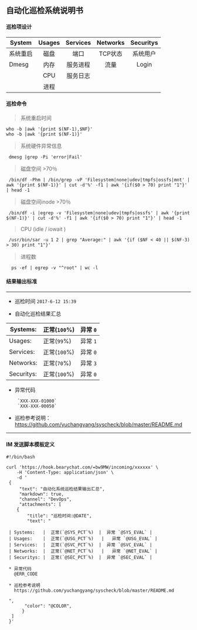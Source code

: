 ## 自动化巡检系统说明书

#### 巡检项设计

| System    | Usages    | Services  | Networks | Securitys |
| ----------|:---------:| :---------:| :-------:| :--------:|
| 系统重启   | 磁盘       |  端口      | TCP状态  |  系统用户  |
| Dmesg     | 内存       |  服务进程  |  流量    |  Login   | 
|           | CPU       |  服务日志   |
|           | 进程       |


#### 巡检命令

> 系统重启时间

    who -b |awk '{print $(NF-1),$NF}'
    who -b |awk '{print $(NF-1)}'

> 系统硬件异常信息

     dmesg |grep -Pi 'error|Fail'

> 磁盘空间 >70％ 

     /bin/df -Phm | /bin/grep -vP 'Filesystem|none|udev|tmpfs|ossfs|mnt' | awk '{print $(NF-1)}' | cut -d'%' -f1 | awk '{if($0 > 70) print "1"}' | head -1

> 磁盘空间inode >70％

     /bin/df -i |egrep -v 'Filesystem|none|udev|tmpfs|ossfs' | awk '{print $(NF-1)}' | cut -d'%' -f1 | awk '{if($0 > 70) print "1"}' | head -1

>  CPU (idle / iowait )

     /usr/bin/sar -u 1 2 | grep "Average:" | awk '{if ($NF < 40 || $(NF-3) > 30) print "1"}'

> 进程数

      ps -ef | egrep -v "^root" | wc -l

#### 结果输出标准
------
* 巡检时间
  `2017-6-12 15:39`

* 自动化巡检结果汇总


|  Systems:  |    正常(`100`%) |     异常 `0` | 
| ----  | ---- | ---- |
|  Usages:    |  正常(`99`%)   |   异常 `1` | 
| Services:  |  正常(`100`%)  |  异常 `0` |
 | Networks: |   正常(`70`%)  |   异常 `3` |
|  Securitys: |  正常(`100`%)  |  异常 `0` |

*  异常代码
     
        `XXX-XXX-01000`
        `XXX-XXX-00050`

* 巡检参考说明：
   https://github.com/yuchangyang/syscheck/blob/master/README.md

------
#### IM 发送脚本模板定义
    #!/bin/bash
    
    curl 'https://hook.bearychat.com/=bw9MW/incoming/xxxxxx' \
        -H 'Content-Type: application/json' \
        -d '
     {
         "text": "自动化系统巡检结果输出汇总",
         "markdown": true,
         "channel": "DevOps",
         "attachments": [
        {
            "title": "巡检时间:@DATE",
            "text": "
            
     | Systems:   |  正常(`@SYS_PCT`%)  |  异常 `@SYS_EVAL` | 
     | Usages:    |  正常(`@USG_PCT`%)   |   异常 `@USG_EVAL` | 
     | Services:  |  正常(`@SVC_PCT`%)  |  异常 `@SVC_EVAL` |
     | Networks:  |  正常(`@NET_PCT`%)   |   异常 `@NET_EVAL` |
     | Securitys: |  正常(`@SEC_PCT`%)  |  异常 `@SEC_EVAL` |

     * 异常代码
       @ERR_CODE

     * 巡检参考说明
       https://github.com/yuchangyang/syscheck/blob/master/README.md 

     ",
           "color": "@COLOR",
          }
      ]
     }'
